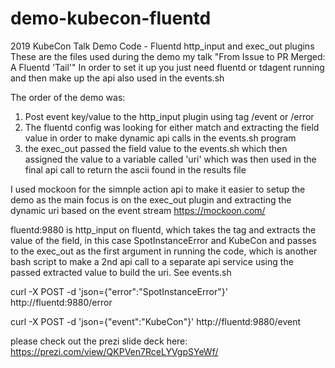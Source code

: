 # demo-kubecon-fluentd
2019 KubeCon Talk Demo Code - Fluentd http_input and exec_out plugins
These are the files used during the demo my talk "From Issue to PR Merged: A Fluentd 'Tail'"
In order to set it up you just need fluentd or tdagent running and then make up the api also used in the events.sh

The order of the demo was:

1. Post event key/value to the http_input plugin using tag /event or /error
2. The fluentd config was looking for either match and extracting the field value in order to make dynamic api calls in the events.sh program
3. the exec_out passed the field value to the events.sh which then assigned the value to a variable called 'uri' which was then used in the final api call to return the ascii found in the results file

I used mockoon for the simnple action api to make it easier to setup the demo as the main focus is on the exec_out plugin and extracting the dynamic uri based on the event stream
https://mockoon.com/

fluentd:9880 is http_input on fluentd, which takes the tag and extracts the value of the field, in this case SpotInstanceError and KubeCon and passes to the exec_out as the first argument in running the code, which is another bash script to make a 2nd api call to a separate api service using the passed extracted value to build the uri. See events.sh

curl -X POST -d 'json={"error":"SpotInstanceError"}' http://fluentd:9880/error
 
curl -X POST -d 'json={"event":"KubeCon"}' http://fluentd:9880/event
 
 
please check out the prezi slide deck here: https://prezi.com/view/QKPVen7RceLYVgpSYeWf/
